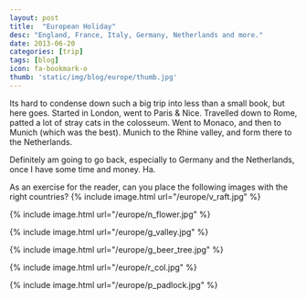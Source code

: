 ```yaml
---
layout: post
title:  "European Holiday"
desc: "England, France, Italy, Germany, Netherlands and more."
date: 2013-06-20
categories: [trip]
tags: [blog]
icon: fa-bookmark-o
thumb: 'static/img/blog/europe/thumb.jpg'
---
```


Its hard to condense down such a big trip into less than
a small book, but here goes. Started in London, went to Paris & Nice.
Travelled down to Rome, patted a lot of stray cats in the colosseum. 
Went to Monaco, and then to Munich (which was the best). Munich to the
Rhine valley, and form there to the Netherlands.

Definitely am going to go back, especially to Germany and the
Netherlands, once I have some time and money. Ha.

As an exercise for the reader, can you place the following images
with the right countries?
{% include image.html url="/europe/v_raft.jpg"  %}

{% include image.html url="/europe/n_flower.jpg"  %}

{% include image.html url="/europe/g_valley.jpg"  %}

{% include image.html url="/europe/g_beer_tree.jpg"  %}

{% include image.html url="/europe/r_col.jpg"  %}

{% include image.html url="/europe/p_padlock.jpg"  %}
